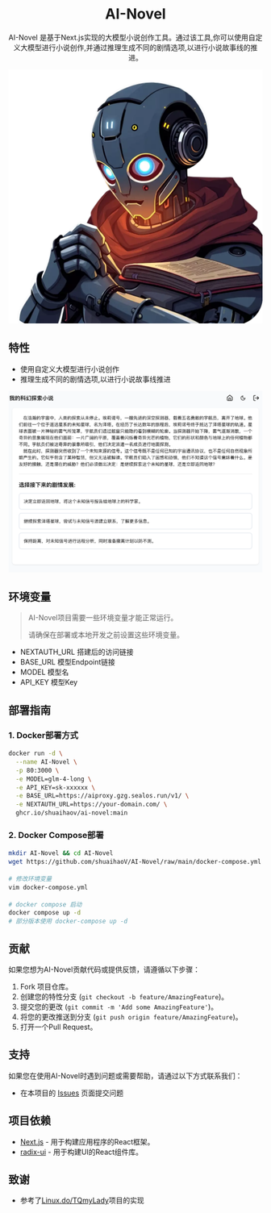 <div align="center">
<h1 align="center">AI-Novel</h1>

AI-Novel 是基于Next.js实现的大模型小说创作工具。通过该工具,你可以使用自定义大模型进行小说创作,并通过推理生成不同的剧情选项,以进行小说故事线的推进。

![logo](./public/favicon.webp)

</div>

## 特性
- 使用自定义大模型进行小说创作
- 推理生成不同的剧情选项,以进行小说故事线推进

![novel-page](./images/novel-page.png)


## 环境变量
>  AI-Novel项目需要一些环境变量才能正常运行。
>
> 请确保在部署或本地开发之前设置这些环境变量。
- NEXTAUTH_URL 搭建后的访问链接
- BASE_URL 模型Endpoint链接
- MODEL 模型名
- API_KEY 模型Key

## 部署指南

### 1. Docker部署方式
```bash
docker run -d \
  --name AI-Novel \
  -p 80:3000 \
  -e MODEL=glm-4-long \
  -e API_KEY=sk-xxxxxx \
  -e BASE_URL=https://aiproxy.gzg.sealos.run/v1/ \
  -e NEXTAUTH_URL=https://your-domain.com/ \
  ghcr.io/shuaihaov/ai-novel:main
```

### 2. Docker Compose部署

```bash
mkdir AI-Novel && cd AI-Novel
wget https://github.com/shuaihaoV/AI-Novel/raw/main/docker-compose.yml

# 修改环境变量
vim docker-compose.yml

# docker compose 启动
docker compose up -d
# 部分版本使用 docker-compose up -d 
```

## 贡献

如果您想为AI-Novel贡献代码或提供反馈，请遵循以下步骤：

1. Fork 项目仓库。
2. 创建您的特性分支 (`git checkout -b feature/AmazingFeature`)。
3. 提交您的更改 (`git commit -m 'Add some AmazingFeature'`)。
4. 将您的更改推送到分支 (`git push origin feature/AmazingFeature`)。
5. 打开一个Pull Request。

## 支持

如果您在使用AI-Novel时遇到问题或需要帮助，请通过以下方式联系我们：

- 在本项目的 [Issues](https://github.com/shuaihaoV/AI-Novel/issues) 页面提交问题

## 项目依赖

- [Next.js](https://nextjs.org/) - 用于构建应用程序的React框架。
- [radix-ui](https://radix-ui.com/) - 用于构建UI的React组件库。

## 致谢

- 参考了[Linux.do/TQmyLady](https://linux.do/t/topic/601900/40)项目的实现